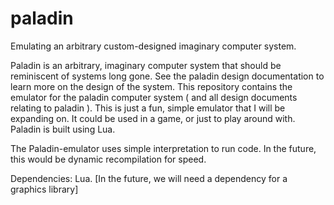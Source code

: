 # paladin
Emulating an arbitrary custom-designed imaginary computer system.

Paladin is an arbitrary, imaginary computer system that should be reminiscent of systems long gone. See the paladin design documentation to learn more on the design of the system.
This repository contains the emulator for the paladin computer system ( and all design documents relating to paladin ). This is just a fun, simple emulator that I will be expanding on. It could be used in a game, or just to play around with. Paladin is built using Lua.

The Paladin-emulator uses simple interpretation to run code. In the future, this would be dynamic recompilation for speed.

Dependencies:
Lua.
[In the future, we will need a dependency for a graphics library]
